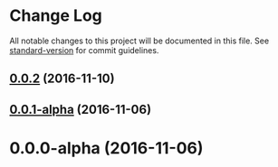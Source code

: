 # Change Log

All notable changes to this project will be documented in this file. See [standard-version](https://github.com/conventional-changelog/standard-version) for commit guidelines.

<a name="0.0.2"></a>
## [0.0.2](https://github.com/hboylan/ng2-http/compare/v0.0.1-alpha...v0.0.2) (2016-11-10)



<a name="0.0.1-alpha"></a>
## [0.0.1-alpha](https://github.com/hboylan/ng2-http/compare/v0.0.0-alpha...v0.0.1-alpha) (2016-11-06)



<a name="0.0.0-alpha"></a>
# 0.0.0-alpha (2016-11-06)
